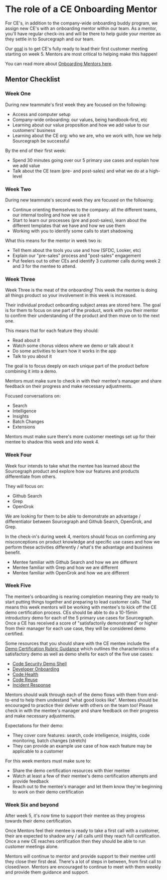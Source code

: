 # The role of a CE Onboarding Mentor

For CE's, in addition to the company-wide onboarding buddy program, we assign new CE's with an onboarding mentor within our team. As a mentor, you'll have regular check-ins and will be there to help guide your mentee as they settle in to Sourcegraph and our team.

Our [goal](index.md) is to get CE's fully ready to lead their first customer meeting starting on week 5. Mentors are most critical to helping make this happen!

You can read more about [Onboarding Mentors here](../../../company-info-and-process/onboarding/onboarding-mentor.md).

## Mentor Checklist

### Week One

During new teammate's first week they are focused on the following:

- Access and computer setup
- Company-wide onboarding: our values, being handbook-first, etc
- Learning about our value proposition and how we add value to our customers' business
- Learning about the CE org: who we are, who we work with, how we help Sourcegraph be successful

By the end of their first week:

- Spend 30 minutes going over our 5 primary use cases and explain how we add value
- Talk about the CE team (pre- and post-sales) and what we do at a high-level

### Week Two

During new teammate's second week they are focused on the following:

- Continue orienting themselves to the company: all the different teams, our internal tooling and how we use it
- Start to learn our processes (pre and post-sales), learn about the different templates that we have and how we use them
- Working with you to identify some calls to start shadowing

What this means for the mentor in week two is:

- Tell them about the tools you use and how (SFDC, Looker, etc)
- Explain our "pre-sales" process and "post-sales" engagement
- Put feelers out to other CEs and identify 3 customer calls during week 2 and 3 for the mentee to attend.

### Week Three

Week Three is the meat of the onboarding! This week the mentee is doing all things product so your involvement in this week is increased.

Their individual product onboarding subject areas are stored here. The goal is for them to focus on one part of the product, work with you their mentor to confirm their understanding of the product and then move on to the next one.

This means that for each feature they should:

- Read about it
- Watch some chorus videos where we demo or talk about it
- Do some activities to learn how it works in the app
- Talk to you about it

The goal is to focus deeply on each unique part of the product before combining it into a demo.

Mentors must make sure to check in with their mentee's manager and share feedback on their progress and make necessary adjustments.

Focused conversations on:

- Search
- Intelligence
- Insights
- Batch Changes
- Extensions

Mentors must make sure there's more customer meetings set up for their mentee to shadow this week and into week 4.

### Week Four

Week four intends to take what the mentee has learned about the Sourcegraph product and explore how our features and products differentiate from others.

They will focus on:

- Github Search
- Grep
- OpenGrok

We are looking for them to be able to demonstrate an advantage / differentiator between Sourcegraph and Github Search, OpenGrok, and Grep.

In the check-in's during week 4, mentors should focus on confirming any misconceptions on product knowledge and specific use cases and how we perform these activities differently / what's the advantage and business benefit.

- Mentee familiar with Github Search and how we are different
- Mentee familiar with Grep and how we are different
- Mentee familiar with OpenGrok and how we are different

### Week Five

The mentee's onboarding is nearing completion meaning they are ready to start putting things together and preparing to lead customer calls. That means this week mentors will be working with mentee's to kick off the CE demo certification process. CEs should be able to do a 10-15min introductory demo for each of the 5 primary use cases for Sourcegraph. Once a CE has received a score of "satisfactorily demonstrated" or higher from their manager for each use case, they will be considered demo certified. 

Some resources that you should share with the CE mentee include the [Demo Certification Rubric Guidance](https://docs.google.com/document/d/1qZ4ctMFcjzDN8fdfKXO3_LcLjRb6UHG6WOWGEbrMmLE/edit) which outlines the characteristics of a satisfactory demo as well as demo shells for each of the five use cases:

- [Code Security Demo Shell](https://docs.google.com/document/d/1PFwiTp2nWHJon1Ov_qAxIY9E2mHpB9pZ9mKKs1noXv0/edit)
- [Developer Onboarding](https://docs.google.com/document/d/1T-huauKyb_g2_UilNaqI7gY0relltIS_r1Lrd8pRcZc/edit)
- [Code Health](https://docs.google.com/document/d/13unxMc_3GCgXhoijzrkAotbo6Zm2Y6pv-MypW57C-Vw/edit)
- [Code Reuse](https://docs.google.com/document/d/1imSKse0-0QLqsx4hDgKcwxWTwcPXs_wGthbBNKQZvKA/edit)
- [Incident Response](https://docs.google.com/document/d/1cdp6ZYGKdyJOPygX5VknPzSkOR4vXdhkA_4j0PJ2C-M/edit)

Mentors should walk through each of the demo flows with them from end-to-end to help them undestand "what good looks like". Mentees should be encouraged to practice their deliver with others on the team too! Please check in with the mentee's manager and share feedback on their progress and make necessary adjustments.

Expectations for their demo:

- They cover core features: search, code intelligence, insights, code monitoring, batch changes (stretch)
- They can provide an example use case of how each feature may be applicable to a customer

For this week mentors must make sure to:

- Share the demo certification resources with thier mentee
- Watch at least a few of their mentee's demo certification attempts and provide feedback
- Reach out to the mentee's manager and let them know they're beginning to work on their demo certification

### Week Six and beyond

After week 5, it's now time to support their mentee as they progress towards their demo certification.

Once Mentors feel their mentee is ready to take a first call with a customer, their are expected to shadow any / all calls until they reach full certification. Once a new CE reaches certification then they should be able to run customer meetings alone.

Mentors will continue to mentor and provide support to their mentee until they close their first deal. There's a lot of steps in between, from first call to closed/won. Mentors are encouraged to continue to meet with them weekly and provide them guidance and support.
